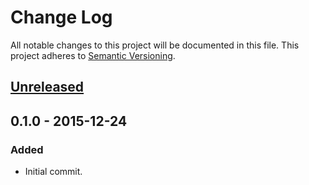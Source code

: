 # Change Log
All notable changes to this project will be documented in this file.
This project adheres to [Semantic Versioning](http://semver.org/).

## [Unreleased]

## 0.1.0 - 2015-12-24
### Added
- Initial commit.

[Unreleased]: https://github.com/olivierlacan/keep-a-changelog/compare/v0.1.0...HEAD

